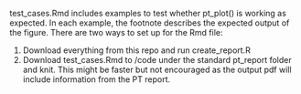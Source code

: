 test_cases.Rmd includes examples to test whether pt_plot() is working as expected. In each example, the footnote describes the expected output of the figure. There are two ways to set up for the Rmd file: 

1. Download everything from this repo and run create_report.R
2. Download test_cases.Rmd to /code under the standard pt_report folder and knit. This might be faster but not encouraged as the output pdf will include information from the PT report.

